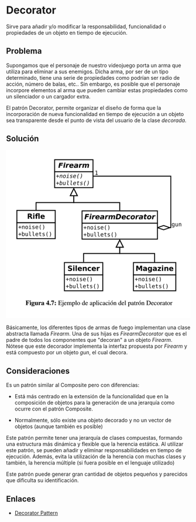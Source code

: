 # Decorator

Sirve para añadir y/o modificar la responsabilidad, funcionalidad o propiedades de un objeto en tiempo de ejecución.

## Problema

Supongamos que el personaje de nuestro videojuego porta un arma que utiliza para eliminar a sus enemigos. Dicha arma,
por ser de un tipo determinado, tiene una serie de propiedades como podrían ser radio de acción, número de balas, etc..
Sin embargo, es posible que el personaje incorpore elementos al arma que pueden cambiar estas propiedades como un silenciador
o un cargador extra.

El patrón Decorator, permite organizar el diseño de forma que la incorporación de nueva funcionalidad en tiempo de 
ejecución a un objeto sea transparente desde el punto de vista del usuario de la clase *decorada*.


## Solución

![Decorator](example/imgs/Decorator.png)

Básicamente, los diferentes tipos de armas de fuego implementan una clase abstracta llamada *Firearm*. Una de sus hijas
es *FirearmDecorator* que es el padre de todos los componentes que "decoran" a un objeto *Firearm*. Nótese que este 
decorador implementa la interfaz propuesta por *Firearm* y está compuesto por un objeto *gun*, el cual decora.


## Consideraciones

Es un patrón similar al Composite pero con diferencias:

*  Está más centrado en la extensión de la funcionalidad que en la composición de objetos para la generación de una 
jerarquía como ocurre con el patrón Composite.

*  Normalmente, sólo existe una objeto decorado y no un vector de objetos (aunque también es posible)

Este patrón permite tener una jerarquía de clases compuestas, formando una estructura más dinámica y flexible 
que la herencia estática. Al utilizar este patrón, se pueden añadir y eliminar responsabilidades en tiempo de ejecución.
Además, evita la utilización de la herencia con muchas clases y también, la herencia múltiple (si fuera posible en el lenguaje utilizado)

Este patrón puede generar gran cantidad de objetos pequeños y parecidos que dificulta su identificación. 


## Enlaces
* [Decorator Pattern](https://es.wikipedia.org/wiki/Decorator_%28patr%C3%B3n_de_dise%C3%B1o%29)
